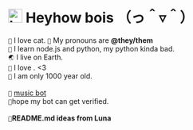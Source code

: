 # <img src="https://user-images.githubusercontent.com/1303154/88677602-1635ba80-d120-11ea-84d8-d263ba5fc3c0.gif" width="28px" alt="hi"> **Heyhow bois** （っ＾▿＾）

`🎏` I love cat.
`💖` My pronouns are **@they/them**  <br />
`📜` I learn node.js and python, my python kinda bad. <br>
`🌏` I live on Earth. <br>
`💜` I love  . &lt;3 <br />
`🎉` I am only 1000 year old. <br>
<br />
`🎁` [music bot](https://discord.com/api/oauth2/authorize?client_id=875563372974850059&permissions=36752704&scope=bot)<br />
`🎎`hope my bot can get verified.<br />
<br />
`🎄`**README.md ideas from Luna**

